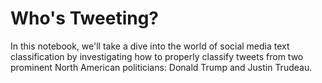 # Who's Tweeting?
In this notebook, we'll take a dive into the world of social media text classification by investigating how to properly classify tweets from two prominent North American politicians: Donald Trump and Justin Trudeau.

